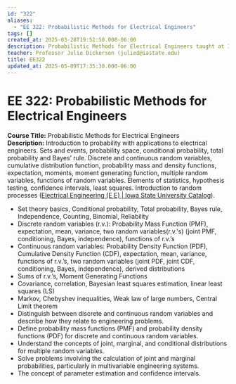 ```yaml
---
id: "322"
aliases:
  - "EE 322: Probabilistic Methods for Electrical Engineers"
tags: []
created_at: 2025-03-28T19:52:50.000-06:00
description: Probabilistic Methods for Electrical Engineers taught at Iowa State University.
teacher: Professor Julie Dickerson (julied@iastate.edu)
title: EE322
updated_at: 2025-05-09T17:35:30.000-06:00
---
```


# EE 322: Probabilistic Methods for Electrical Engineers

**Course Title:** Probabilistic Methods for Electrical Engineers  
**Description:** Introduction to probability with applications to electrical engineers. Sets and events, probability space, conditional probability, total probability and Bayes’ rule. Discrete and continuous random variables, cumulative distribution function, probability mass and density functions, expectation, moments, moment generating function, multiple random variables, functions of random variables. Elements of statistics, hypothesis testing, confidence intervals, least squares. Introduction to random processes ([Electrical Engineering (E E) | Iowa State University Catalog](https://catalog.iastate.edu/previouscatalogs/2022-2023/azcourses/e_e/#:~:text=Introduction%20to%20probability%20with%20applications,Introduction%20to%20random%20processes)).  

- Set theory basics, Conditional probability, Total probability, Bayes rule, Independence, Counting, Binomial, Reliability
- Discrete random variables (r.v.): Probability Mass Function (PMF), expectation, mean, variance, two random variables(r.v.'s) (joint PMF, conditioning, Bayes, independence), functions of r.v.’s
- Continuous random variables: Probability Density Function (PDF), Cumulative Density Function (CDF), expectation, mean, variance, functions of r.v.’s, two random variables (joint PDF, joint CDF, conditioning, Bayes, independence), derived distributions
- Sums of r.v.’s, Moment Generating Functions
- Covariance, correlation, Bayesian least squares estimation, linear least squares (LS)
- Markov, Chebyshev inequalities, Weak law of large numbers, Central Limit theorem
- Distinguish between discrete and continuous random variables and describe how they relate to engineering problems.
- Define probability mass functions (PMF) and probability density functions (PDF) for discrete and continuous random variables.
- Understand the concepts of joint, marginal, and conditional distributions for multiple random variables.
- Solve problems involving the calculation of joint and marginal probabilities, particularly in multivariable engineering systems.
- The concept of parameter estimation and confidence intervals.

